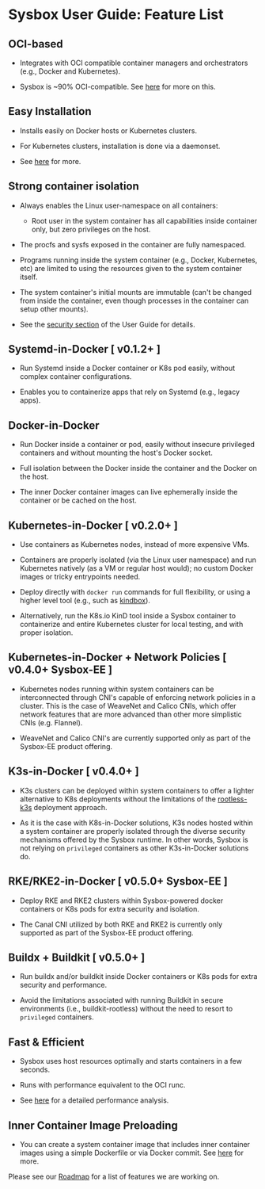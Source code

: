 # Sysbox User Guide: Feature List

## OCI-based

-   Integrates with OCI compatible container managers and orchestrators (e.g., Docker and Kubernetes).

-   Sysbox is ~90% OCI-compatible. See [here](design.md#sysbox-oci-compatibility) for
    more on this.

## Easy Installation

-   Installs easily on Docker hosts or Kubernetes clusters.

-   For Kubernetes clusters, installation is done via a daemonset.

-   See [here](install.md) for more.

## Strong container isolation

-   Always enables the Linux user-namespace on all containers:

    - Root user in the system container has all capabilities inside container
      only, but zero privileges on the host.

-   The procfs and sysfs exposed in the container are fully namespaced.

-   Programs running inside the system container (e.g., Docker, Kubernetes, etc)
    are limited to using the resources given to the system container itself.

-   The system container's initial mounts are immutable (can't be changed from
    inside the container, even though processes in the container can setup
    other mounts).

-   See the [security section](security.md) of the User Guide
    for details.

## Systemd-in-Docker [ v0.1.2+ ]

-   Run Systemd inside a Docker container or K8s pod easily, without complex
    container configurations.

-   Enables you to containerize apps that rely on Systemd (e.g., legacy apps).

## Docker-in-Docker

-   Run Docker inside a container or pod, easily without insecure privileged
    containers and without mounting the host's Docker socket.

-   Full isolation between the Docker inside the container and the Docker on the
    host.

-   The inner Docker container images can live ephemerally inside the container
    or be cached on the host.

## Kubernetes-in-Docker [ v0.2.0+ ]

-   Use containers as Kubernetes nodes, instead of more expensive VMs.

-   Containers are properly isolated (via the Linux user namespace) and run
    Kubernetes natively (as a VM or regular host would); no custom Docker images
    or tricky entrypoints needed.

-   Deploy directly with `docker run` commands for full flexibility, or using a
    higher level tool (e.g., such as [kindbox](https://github.com/nestybox/kindbox)).

-   Alternatively, run the K8s.io KinD tool inside a Sysbox container to containerize
    and entire Kubernetes cluster for local testing, and with proper isolation.

## Kubernetes-in-Docker + Network Policies [ v0.4.0+ Sysbox-EE ]

-   Kubernetes nodes running within system containers can be interconnected through
CNI's capable of enforcing network policies in a cluster. This is the case of WeaveNet
and Calico CNIs, which offer network features that are more advanced than other more
simplistic CNIs (e.g. Flannel).

-   WeaveNet and Calico CNI's are currently supported only as part of the Sysbox-EE
product offering.

## K3s-in-Docker [ v0.4.0+ ]

-   K3s clusters can be deployed within system containers to offer a lighter
alternative to K8s deployments without the limitations of the
[rootless-k3s](https://rancher.com/docs/k3s/latest/en/advanced/#known-issues-with-rootless-mode)
deployment approach.

-   As it is the case with K8s-in-Docker solutions, K3s nodes hosted within a
system container are properly isolated through the diverse security mechanisms
offered by the Sysbox runtime. In other words, Sysbox is not relying on
`privileged` containers as other K3s-in-Docker solutions do.

## RKE/RKE2-in-Docker [ v0.5.0+ Sysbox-EE ]

-   Deploy RKE and RKE2 clusters within Sysbox-powered docker containers or
    K8s pods for extra security and isolation.

-   The Canal CNI utilized by both RKE and RKE2 is currently only supported as
    part of the Sysbox-EE product offering.

## Buildx + Buildkit [ v0.5.0+ ]

-   Run buildx and/or buildkit inside Docker containers or K8s pods for extra
    security and performance.

-   Avoid the limitations associated with running Buildkit in secure environments
    (i.e., buildkit-rootless) without the need to resort to `privileged` containers.

## Fast & Efficient

-   Sysbox uses host resources optimally and starts containers in a few seconds.

-   Runs with performance equivalent to the OCI runc.

-   See [here](https://blog.nestybox.com/2020/09/23/perf-comparison.html) for a
    detailed performance analysis.

## Inner Container Image Preloading

-   You can create a system container image that includes inner container
    images using a simple Dockerfile or via Docker commit. See [here](../quickstart/images.md) for more.

Please see our [Roadmap](../../README.md#roadmap) for a list of features we are working on.
